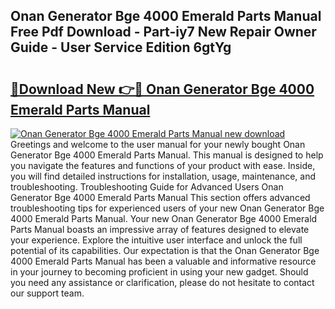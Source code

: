 ## Onan Generator Bge 4000 Emerald Parts Manual Free Pdf Download - Part-iy7 New Repair Owner Guide - User Service Edition 6gtYg

# <h2><a href="http://bc484.oget.top/?id=Onan+Generator+Bge+4000+Emerald+Parts+Manual">🔗Download New 👉🔴 Onan Generator Bge 4000 Emerald Parts Manual</a></h2>

[![Onan Generator Bge 4000 Emerald Parts Manual new download](https://i.imgur.com/5g1atiW.png)](http://bc484.oget.top/?id=Onan+Generator+Bge+4000+Emerald+Parts+Manual)
Greetings and welcome to the user manual for your newly bought Onan Generator Bge 4000 Emerald Parts Manual. This manual is designed to help you navigate the features and functions of your product with ease. Inside, you will find detailed instructions for installation, usage, maintenance, and troubleshooting. Troubleshooting Guide for Advanced Users Onan Generator Bge 4000 Emerald Parts Manual This section offers advanced troubleshooting tips for experienced users of your new Onan Generator Bge 4000 Emerald Parts Manual. Your new Onan Generator Bge 4000 Emerald Parts Manual boasts an impressive array of features designed to elevate your experience. Explore the intuitive user interface and unlock the full potential of its capabilities. Our expectation is that the Onan Generator Bge 4000 Emerald Parts Manual has been a valuable and informative resource in your journey to becoming proficient in using your new gadget. Should you need any assistance or clarification, please do not hesitate to contact our support team.
